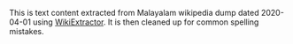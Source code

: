 This is text content extracted from Malayalam wikipedia dump dated 2020-04-01 using [WikiExtractor][1]. 
It is then cleaned up for common spelling mistakes.

[1]: https://github.com/attardi/wikiextractor
